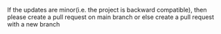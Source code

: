 
If the updates are minor(i.e. the project is backward compatible), then please create a pull request on main branch or else create a pull request 
with a new branch
